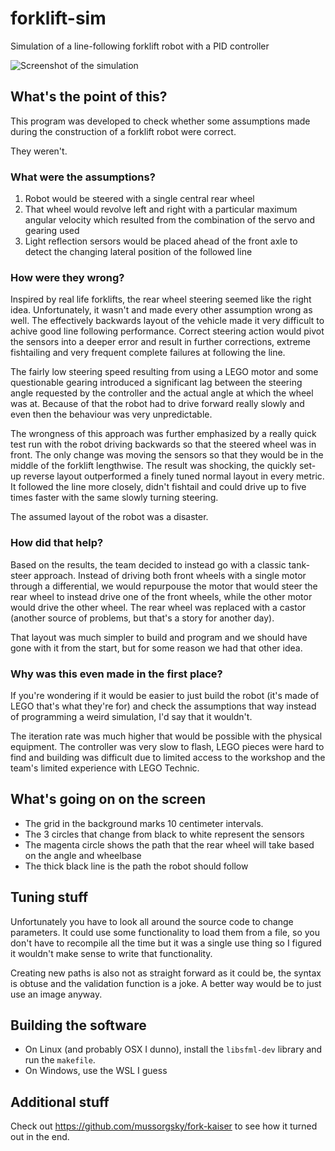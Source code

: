 # forklift-sim
Simulation of a line-following forklift robot with a PID controller

![Screenshot of the simulation](https://i.imgur.com/nUQmeUo.jpg)

## What's the point of this?
This program was developed to check whether some assumptions made during the construction of a forklift robot were correct.

They weren't.

### What were the assumptions?
1. Robot would be steered with a single central rear wheel
2. That wheel would revolve left and right with a particular maximum angular velocity which resulted from the combination of the servo and gearing used
3. Light reflection sersors would be placed ahead of the front axle to detect the changing lateral position of the followed line

### How were they wrong?
Inspired by real life forklifts, the rear wheel steering seemed like the right idea. Unfortunately, it wasn't and made every other assumption wrong as well. The effectively backwards layout of the vehicle made it very difficult to achive good line following performance. Correct steering action would pivot the sensors into a deeper error and result in further corrections, extreme fishtailing and very frequent complete failures at following the line.

The fairly low steering speed resulting from using a LEGO motor and some questionable gearing introduced a significant lag between the steering angle requested by the controller and the actual angle at which the wheel was at. Because of that the robot had to drive forward really slowly and even then the behaviour was very unpredictable.

The wrongness of this approach was further emphasized by a really quick test run with the robot driving backwards so that the steered wheel was in front. The only change was moving the sensors so that they would be in the middle of the forklift lengthwise. The result was shocking, the quickly set-up reverse layout outperformed a finely tuned normal layout in every metric. It followed the line more closely, didn't fishtail and could drive up to five times faster with the same slowly turning steering.

The assumed layout of the robot was a disaster.

### How did that help?
Based on the results, the team decided to instead go with a classic tank-steer approach. Instead of driving both front wheels with a single motor through a differential, we would repurpouse the motor that would steer the rear wheel to instead drive one of the front wheels, while the other motor would drive the other wheel. The rear wheel was replaced with a castor (another source of problems, but that's a story for another day).

That layout was much simpler to build and program and we should have gone with it from the start, but for some reason we had that other idea.

### Why was this even made in the first place?
If you're wondering if it would be easier to just build the robot (it's made of LEGO that's what they're for) and check the assumptions that way instead of programming a weird simulation, I'd say that it wouldn't.

The iteration rate was much higher that would be possible with the physical equipment. The controller was very slow to flash, LEGO pieces were hard to find and building was difficult due to limited access to the workshop and the team's limited experience with LEGO Technic.

## What's going on on the screen
- The grid in the background marks 10 centimeter intervals.
- The 3 circles that change from black to white represent the sensors
- The magenta circle shows the path that the rear wheel will take based on the angle and wheelbase
- The thick black line is the path the robot should follow

## Tuning stuff
Unfortunately you have to look all around the source code to change parameters. It could use some functionality to load them from a file, so you don't have to recompile all the time but it was a single use thing so I figured it wouldn't make sense to write that functionality.

Creating new paths is also not as straight forward as it could be, the syntax is obtuse and the validation function is a joke. A better way would be to just use an image anyway.

## Building the software
- On Linux (and probably OSX I dunno), install the `libsfml-dev` library and run the `makefile`.
- On Windows, use the WSL I guess

## Additional stuff
Check out https://github.com/mussorgsky/fork-kaiser to see how it turned out in the end.
